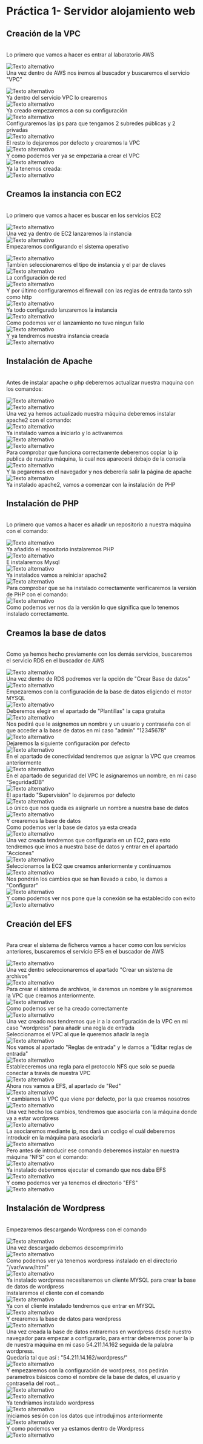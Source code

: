 # Práctica 1- Servidor alojamiento web

## Creación de la VPC
<br>
Lo primero que vamos a hacer es entrar al laboratorio AWS
<br>

![Texto alternativo](imagenes/Screenshot_1.png)
<br>
Una vez dentro de AWS nos iremos al buscador y buscaremos el servicio "VPC"
<br>

![Texto alternativo](imagenes/Screenshot_2.png)
<br>
Ya dentro del servicio VPC lo crearemos
<br>
![Texto alternativo](imagenes/Screenshot_3.png)
<br>
Ya creado empezaremos a con su configuración
<br>
![Texto alternativo](imagenes/Screenshot_4.png)
<br>
Configuraremos las ips para que tengamos 2 subredes públicas y 2 privadas
<br>
![Texto alternativo](imagenes/Screenshot_5.png)
<br>
El resto lo dejaremos por defecto y crearemos la VPC
<br>
![Texto alternativo](imagenes/Screenshot_6.png)
<br>
Y como podemos ver ya se empezaría a crear el VPC
<br>
![Texto alternativo](imagenes/Screenshot_7.png)
<br>
Ya la tenemos creada:
<br>
![Texto alternativo](imagenes/Screenshot_8.png)
<br>
## Creamos la instancia con EC2 
<br>
Lo primero que vamos a hacer es buscar en los servicios EC2
<br>

![Texto alternativo](imagenes/Screenshot_9.png)
<br>
Una vez ya dentro de EC2 lanzaremos la instancia
<br>
![Texto alternativo](imagenes/Screenshot_10.png)
<br>
Empezaremos configurando el sistema operativo
<br>

![Texto alternativo](imagenes/Screenshot_11.png)
<br>
Tambíen seleccionaremos el tipo de instancia y el par de claves
<br>
![Texto alternativo](imagenes/Screenshot_13.png)
<br> 
La configuración de red
<br>
![Texto alternativo](imagenes/Screenshot_12.png)
<br>
Y por último configuraremos el firewall con las reglas de entrada tanto ssh como http
<br>
![Texto alternativo](imagenes/Screenshot_14.png)
<br>
Ya todo configurado lanzaremos la instancia
<br>
![Texto alternativo](imagenes/Screenshot_15.png)
<br>
Como podemos ver el lanzamiento no tuvo ningun fallo
<br>
![Texto alternativo](imagenes/Screenshot_16.png)
<br>
Y ya tendremos nuestra instancia creada
<br>
![Texto alternativo](imagenes/Screenshot_17.png)
<br>
## Instalación de Apache
<br>
Antes de instalar apache o php deberemos actualizar nuestra maquina con los comandos:
<br>

![Texto alternativo](imagenes/Screenshot_18.png)
<br>
![Texto alternativo](imagenes/Screenshot_19.png)
<br>
Una vez ya hemos actualizado nuestra máquina deberemos instalar apache2 con el comando:
<br>
![Texto alternativo](imagenes/Screenshot_20.png)
<br>
Ya instalado vamos a iniciarlo y lo activaremos
<br>
![Texto alternativo](imagenes/Screenshot_21.png)
<br>
![Texto alternativo](imagenes/Screenshot_22.png)
<br>
Para comprobar que funciona correctamente deberemos copiar la ip publica de nuestra máquina, la cual nos aparecerá debajo de la consola
<br>
![Texto alternativo](imagenes/Screenshot_23.png)
<br> 
Y la pegaremos en el navegador y nos deberería salir la página de apache
<br>
![Texto alternativo](imagenes/Screenshot_24.png)
<br>
Ya instalado apache2, vamos a comenzar con la instalación de PHP
<br>
## Instalación de PHP
<br>
Lo primero que vamos a hacer es añadir un repositorio a nuestra máquina con el comando:
<br>

![Texto alternativo](imagenes/Screenshot_25.png)
<br>
Ya añadido el repositorio instalaremos PHP
<br>
![Texto alternativo](imagenes/Screenshot_26.png)
<br>
E instalaremos Mysql
<br>
![Texto alternativo](imagenes/Screenshot_27.png)
<br>
Ya instalados vamos a reiniciar apache2
<br>
![Texto alternativo](imagenes/Screenshot_28.png)
<br>
Para comprobar que se ha instalado correctamente verificaremos la versión de PHP con el comando:
<br>
![Texto alternativo](imagenes/Screenshot_29.png)
<br>
Como podemos ver nos da la versión lo que significa que lo tenemos instalado correctamente.
<br>
## Creamos la base de datos
<br>
Como ya hemos hecho previamente con los demás servicios, buscaremos el servicio RDS en el buscador de AWS
<br>

![Texto alternativo](imagenes/Screenshot_30.png)
<br>
Una vez dentro de RDS podremos ver la opción de "Crear Base de datos"
<br>
![Texto alternativo](imagenes/Screenshot_31.png)
<br>
Empezaremos con la configuración de la base de datos eligiendo el motor MYSQL
<br>
![Texto alternativo](imagenes/Screenshot_32.png)
<br>
Deberemos elegir en el apartado de "Plantillas" la capa gratuita
<br>
![Texto alternativo](imagenes/Screenshot_33.png)
<br>
Nos pedirá que le asignemos un nombre y un usuario y contraseña con el que acceder a la base de datos en mi caso "admin" "12345678"
<br>
![Texto alternativo](imagenes/Screenshot_34.png)
<br>
Dejaremos la siguiente configuración por defecto
<br>
![Texto alternativo](imagenes/Screenshot_35.png)
<br>
En el apartado de conectividad tendremos que asignar la VPC que creamos anteriormente
<br>
![Texto alternativo](imagenes/Screenshot_36.png)
<br>
En el apartado de seguridad del VPC le asignaremos un nombre, en mi caso "SeguridadDB"
<br>
![Texto alternativo](imagenes/Screenshot_37.png)
<br>
El apartado "Supervisión" lo dejaremos por defecto
<br>
![Texto alternativo](imagenes/Screenshot_38.png)
<br>
Lo único que nos queda es asignarle un nombre a nuestra base de datos
<br>
![Texto alternativo](imagenes/Screenshot_39.png)
<br>
Y crearemos la base de datos
<br>
Como podemos ver la base de datos ya esta creada
<br>
![Texto alternativo](imagenes/Screenshot_40.png)
<br>
Una vez creada tendremos que configurarla en un EC2, para esto tendremos que irnos a nuestra base de datos y entrar en el apartado "Acciones"
<br>
![Texto alternativo](imagenes/Screenshot_41.png)
<br>
Seleccionamos la EC2 que creamos anteriormente y continuamos
<br>
![Texto alternativo](imagenes/Screenshot_42.png)
<br>
Nos pondrán los cambios que se han llevado a cabo, le damos a "Configurar"
<br>
![Texto alternativo](imagenes/Screenshot_43.png)
<br>
Y como podemos ver nos pone que la conexión se ha establecido con exito
<br>
![Texto alternativo](imagenes/Screenshot_44.png)
<br>
## Creación del EFS
<br>
Para crear el sistema de ficheros vamos a hacer como con los servicios anteriores, buscaremos el servicio EFS en el buscador de AWS
<br>

![Texto alternativo](imagenes/Screenshot_45.png)
<br>
Una vez dentro seleccionaremos el apartado "Crear un sistema de archivos"
<br>
![Texto alternativo](imagenes/Screenshot_46.png)
<br>
Para crear el sistema de archivos, le daremos un nombre y le asignaremos la VPC que creamos anteriormente.
<br>
![Texto alternativo](imagenes/Screenshot_47.png)
<br>
Como podemos ver se ha creado correctamente
<br>
![Texto alternativo](imagenes/Screenshot_48.png)
<br>
Una vez creado nos tendremos que ir a la configuración de la VPC en mi caso "wordpress" para añadir una regla de entrada
<br>
Seleccionamos el VPC al que le queremos añadir la regla
<br>
![Texto alternativo](imagenes/Screenshot_49.png)
<br>
Nos vamos al apartado "Reglas de entrada" y le damos a "Editar reglas de entrada"
<br>
![Texto alternativo](imagenes/Screenshot_50.png)
<br>
Estableceremos una regla para el protocolo NFS que solo se pueda conectar a través de nuestra VPC
<br>
![Texto alternativo](imagenes/Screenshot_51.png)
<br>
Ahora nos vamos a EFS, al apartado de "Red"
<br>
![Texto alternativo](imagenes/Screenshot_53.png)
<br>
Y cambiamos la VPC que viene por defecto, por la que creamos nosotros
<br>
![Texto alternativo](imagenes/Screenshot_52.png)
<br>
Una vez hecho los cambios, tendremos que asociarla con la máquina donde va a estar wordpress
<br>
![Texto alternativo](imagenes/Screenshot_54.png)
<br>
La asociaremos mediante ip, nos dará un codigo el cuál deberemos introducir en la máquina para asociarla
<br>
![Texto alternativo](imagenes/Screenshot_55.png)
<br>
Pero antes de introducir ese comando deberemos instalar en nuestra máquina "NFS" con el comando:
<br>
![Texto alternativo](imagenes/Screenshot_56.png)
<br>
Ya instalado deberemos ejecutar el comando que nos daba EFS
<br>
![Texto alternativo](imagenes/Screenshot_57.png)
<br>
Y como podemos ver ya tenemos el directorio "EFS"
<br>
![Texto alternativo](imagenes/Screenshot_58.png)
<br>

## Instalación de Wordpress
<br>
Empezaremos descargando Wordpress con el comando
<br>

![Texto alternativo](imagenes/Screenshot_59.png)
<br>
Una vez descargado debemos descomprimirlo
<br>
![Texto alternativo](imagenes/Screenshot_60.png)
<br>
Como podemos ver ya tenemos wordpress instalado en el directorio "/var/www/html"
<br>
![Texto alternativo](imagenes/Screenshot_61.png)
<br>
Ya instalado wordpress necesitaremos un cliente MYSQL para crear la base de datos de wordpress
<br>
Instalaremos el cliente con el comando
<br>
![Texto alternativo](imagenes/Screenshot_62.png)
<br>
Ya con el cliente instalado tendremos que entrar en MYSQL 
<br>
![Texto alternativo](imagenes/Screenshot_63.png)
<br>
Y crearemos la base de datos para wordpress
<br>
![Texto alternativo](imagenes/Screenshot_64.png)
<br>
Una vez creada la base de datos entraremos en wordpress desde nuestro navegador para empezar a configurarlo, para entrar deberemos poner la ip de nuestra máquina en mi caso 54.211.14.162 seguida de la palabra wordpress.
<br>
Quedaría tal que así : "54.211.14.162/wordpress/"
<br>
![Texto alternativo](imagenes/Screenshot_65.png)
<br>
Y empezaremos con la configuración de wordpress, nos pedirán parametros básicos como el nombre de la base de datos, el usuario y contraseña del root...
<br>
![Texto alternativo](imagenes/Screenshot_66.png)
<br>
![Texto alternativo](imagenes/Screenshot_67.png)
<br>
Ya tendríamos instalado wordpress
<br>
![Texto alternativo](imagenes/Screenshot_68.png)
<br>
Iniciamos sesión con los datos que introdujimos anteriormente
<br>
![Texto alternativo](imagenes/Screenshot_69.png)
<br>
Y como podemos ver ya estamos dentro de Wordpress
<br>
![Texto alternativo](imagenes/Screenshot_70.png)
<br>

